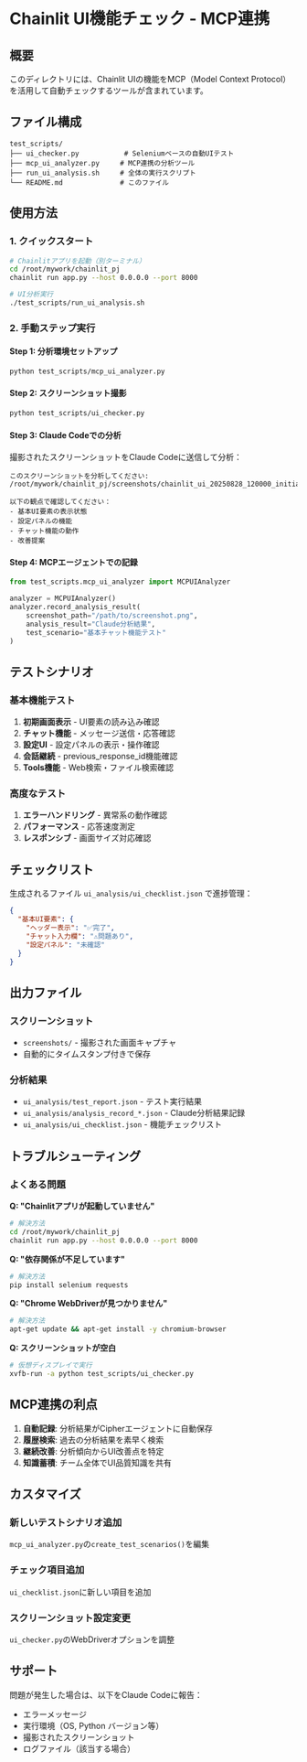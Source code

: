 # Chainlit UI機能チェック - MCP連携

## 概要

このディレクトリには、Chainlit UIの機能をMCP（Model Context Protocol）を活用して自動チェックするツールが含まれています。

## ファイル構成

```
test_scripts/
├── ui_checker.py           # Seleniumベースの自動UIテスト
├── mcp_ui_analyzer.py     # MCP連携の分析ツール
├── run_ui_analysis.sh     # 全体の実行スクリプト
└── README.md              # このファイル
```

## 使用方法

### 1. クイックスタート

```bash
# Chainlitアプリを起動（別ターミナル）
cd /root/mywork/chainlit_pj
chainlit run app.py --host 0.0.0.0 --port 8000

# UI分析実行
./test_scripts/run_ui_analysis.sh
```

### 2. 手動ステップ実行

#### Step 1: 分析環境セットアップ
```bash
python test_scripts/mcp_ui_analyzer.py
```

#### Step 2: スクリーンショット撮影
```bash  
python test_scripts/ui_checker.py
```

#### Step 3: Claude Codeでの分析
撮影されたスクリーンショットをClaude Codeに送信して分析：

```
このスクリーンショットを分析してください: /root/mywork/chainlit_pj/screenshots/chainlit_ui_20250828_120000_initial.png

以下の観点で確認してください：
- 基本UI要素の表示状態
- 設定パネルの機能
- チャット機能の動作
- 改善提案
```

#### Step 4: MCPエージェントでの記録
```python
from test_scripts.mcp_ui_analyzer import MCPUIAnalyzer

analyzer = MCPUIAnalyzer()
analyzer.record_analysis_result(
    screenshot_path="/path/to/screenshot.png",
    analysis_result="Claude分析結果",
    test_scenario="基本チャット機能テスト"
)
```

## テストシナリオ

### 基本機能テスト
1. **初期画面表示** - UI要素の読み込み確認
2. **チャット機能** - メッセージ送信・応答確認  
3. **設定UI** - 設定パネルの表示・操作確認
4. **会話継続** - previous_response_id機能確認
5. **Tools機能** - Web検索・ファイル検索確認

### 高度なテスト  
1. **エラーハンドリング** - 異常系の動作確認
2. **パフォーマンス** - 応答速度測定
3. **レスポンシブ** - 画面サイズ対応確認

## チェックリスト

生成されるファイル `ui_analysis/ui_checklist.json` で進捗管理：

```json
{
  "基本UI要素": {
    "ヘッダー表示": "✅完了",
    "チャット入力欄": "⚠️問題あり",
    "設定パネル": "未確認"
  }
}
```

## 出力ファイル

### スクリーンショット
- `screenshots/` - 撮影された画面キャプチャ
- 自動的にタイムスタンプ付きで保存

### 分析結果
- `ui_analysis/test_report.json` - テスト実行結果
- `ui_analysis/analysis_record_*.json` - Claude分析結果記録
- `ui_analysis/ui_checklist.json` - 機能チェックリスト

## トラブルシューティング

### よくある問題

**Q: "Chainlitアプリが起動していません"**
```bash
# 解決方法
cd /root/mywork/chainlit_pj
chainlit run app.py --host 0.0.0.0 --port 8000
```

**Q: "依存関係が不足しています"**  
```bash
# 解決方法
pip install selenium requests
```

**Q: "Chrome WebDriverが見つかりません"**
```bash
# 解決方法
apt-get update && apt-get install -y chromium-browser
```

**Q: スクリーンショットが空白**
```bash
# 仮想ディスプレイで実行
xvfb-run -a python test_scripts/ui_checker.py
```

## MCP連携の利点

1. **自動記録**: 分析結果がCipherエージェントに自動保存
2. **履歴検索**: 過去の分析結果を素早く検索
3. **継続改善**: 分析傾向からUI改善点を特定
4. **知識蓄積**: チーム全体でUI品質知識を共有

## カスタマイズ

### 新しいテストシナリオ追加
`mcp_ui_analyzer.py`の`create_test_scenarios()`を編集

### チェック項目追加
`ui_checklist.json`に新しい項目を追加

### スクリーンショット設定変更
`ui_checker.py`のWebDriverオプションを調整

## サポート

問題が発生した場合は、以下をClaude Codeに報告：
- エラーメッセージ
- 実行環境（OS, Python バージョン等）
- 撮影されたスクリーンショット
- ログファイル（該当する場合）